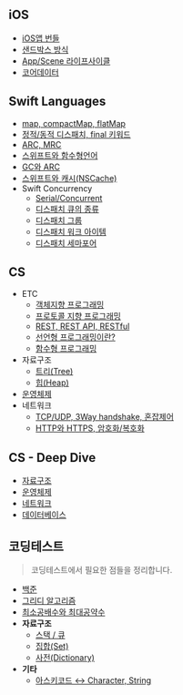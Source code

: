 ## iOS
- [iOS앱 번들](./iOS/app-bundle.md)
- [샌드박스 방식](./iOS/sandbox.md)
- [App/Scene 라이프사이클](./iOS/app-scene-lifecycle.md)
- [코어데이터](./iOS/coredata.md)

## Swift Languages
- [map, compactMap, flatMap](./swift-language/map_compactMap.md)
- [정적/동적 디스패치, final 키워드](./swift-language/dynamic-static-dispatch.md)
- [ARC, MRC](./swift-language/MRC-ARC.md)
- [스위프트와 함수형언어]()
- [GC와 ARC](./swift-language/gc-arc.md)
- [스위프트와 캐시(NSCache)](./swift-language/swift-cache.md)
- Swift Concurrency
    - [Serial/Concurrent](./swift-language/swift-concurrent/serial-concurrent.md)
    - [디스패치 큐의 종류](./swift-language/swift-concurrent/dispatchqueue.md)
    - [디스패치 그룹](./swift-language/swift-concurrent/dispatch-group.md)
    - [디스패치 워크 아이템](./swift-language/swift-concurrent/dispatchworkitem.md)
    - [디스패치 세마포어](./swift-language/swift-concurrent/semaphore.md)

## CS
- ETC
    - [객체지향 프로그래밍]()
    - [프로토콜 지향 프로그래밍](./cs/etc/protocol-oriented-programming.md)
    - [REST, REST API, RESTful](./cs/etc/restfulAPI.md)
    - [선언형 프로그래밍이란?]()
    - [함수형 프로그래밍](./cs/etc/functional-programming.md)
- 자료구조
    - [트리(Tree)](./cs/%EC%9E%90%EB%A3%8C%EA%B5%AC%EC%A1%B0/tree.md)
    - [힙(Heap)](./cs/%EC%9E%90%EB%A3%8C%EA%B5%AC%EC%A1%B0/heap.md)
- [운영체제](./cs/operating-system.md)
- 네트워크
    - [TCP/UDP, 3Way handshake, 혼잡제어](./cs/%EB%84%A4%ED%8A%B8%EC%9B%8C%ED%81%AC/network.md)
    - [HTTP와 HTTPS, 암호화/복호화](./cs/%EB%84%A4%ED%8A%B8%EC%9B%8C%ED%81%AC/HTTP%EC%99%80%20HTTPS.md)

## CS - Deep Dive
- [자료구조](./cs/deep-question/data-structure.md)
- [운영체제](./cs/deep-question/os-q.md)
- [네트워크](./cs/deep-question/network.md)
- [데이터베이스](./cs/deep-question/database.md)

## 코딩테스트
> 코딩테스트에서 필요한 점들을 정리합니다.
- [백준](./PS/BOJ/)
- [그리디 알고리즘](./PS/algorithm/%EA%B7%B8%EB%A6%AC%EB%94%94.md)
- [최소공배수와 최대공약수](./PS/algorithm/%EC%B5%9C%EB%8C%80%EA%B3%B5%EC%95%BD%EC%88%98-%EC%B5%9C%EC%86%8C%EA%B3%B5%EB%B0%B0%EC%88%98.md)
- **자료구조**
    - [스택 / 큐](./PS/data-structure/stack-queue.md)
    - [집합(Set)](./PS/data-structure/set.md)
    - [사전(Dictionary)](./PS/data-structure/dictionary.md)
- **기타**
    - [아스키코드 ↔️ Character, String](./PS/etc/asciiValue.md)
